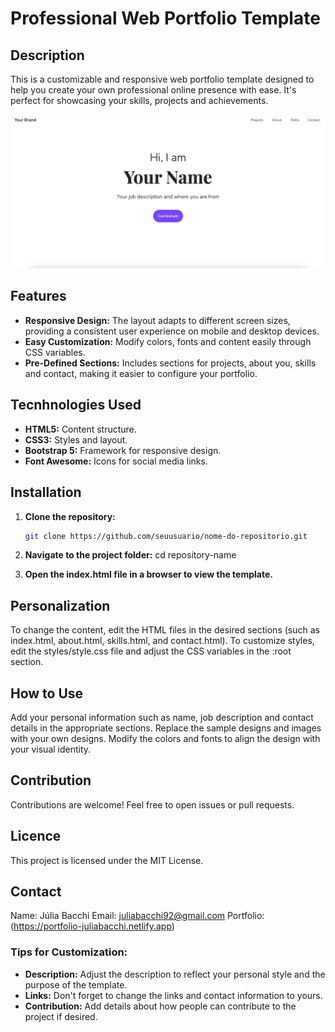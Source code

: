 # Professional Web Portfolio Template

## Description

This is a customizable and responsive web portfolio template designed to help you create your own professional online presence with ease. It's perfect for showcasing your skills, projects and achievements.

![Screenshot from Homepage's Portfolio Template](./images/Screenshot.png)


## Features

- **Responsive Design:** The layout adapts to different screen sizes, providing a consistent user experience on mobile and desktop devices.
- **Easy Customization:** Modify colors, fonts and content easily through CSS variables.
- **Pre-Defined Sections:** Includes sections for projects, about you, skills and contact, making it easier to configure your portfolio.
  
## Tecnhnologies Used

- **HTML5:** Content structure.
- **CSS3:** Styles and layout.
- **Bootstrap 5:** Framework for responsive design.
- **Font Awesome:** Icons for social media links.
  
## Installation

1. **Clone the repository:**
   ```bash
   git clone https://github.com/seuusuario/nome-do-repositorio.git

2. **Navigate to the project folder:**
   cd repository-name

3. **Open the index.html file in a browser to view the template.**

## Personalization

To change the content, edit the HTML files in the desired sections (such as index.html, about.html, skills.html, and contact.html).
To customize styles, edit the styles/style.css file and adjust the CSS variables in the :root section.

## How to Use

Add your personal information such as name, job description and contact details in the appropriate sections.
Replace the sample designs and images with your own designs.
Modify the colors and fonts to align the design with your visual identity.

## Contribution

Contributions are welcome! Feel free to open issues or pull requests.

## Licence

This project is licensed under the MIT License.

## Contact

Name: Júlia Bacchi
Email: juliabacchi92@gmail.com
Portfolio: (https://portfolio-juliabacchi.netlify.app)

### Tips for Customization:

- **Description:** Adjust the description to reflect your personal style and the purpose of the template.
- **Links:** Don't forget to change the links and contact information to yours.
- **Contribution:** Add details about how people can contribute to the project if desired.

